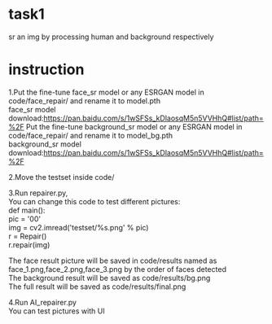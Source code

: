 # task1
sr an img by processing human and background respectively   
# instruction
1.Put the fine-tune face_sr model or any ESRGAN model in code/face_repair/ and rename it to model.pth   
face_sr model download:https://pan.baidu.com/s/1wSFSs_kDlaosqM5n5VVHhQ#list/path=%2F
Put the fine-tune background_sr model or any ESRGAN model in code/face_repair/ and rename it to model_bg.pth   
background_sr model download:https://pan.baidu.com/s/1wSFSs_kDlaosqM5n5VVHhQ#list/path=%2F 
   
2.Move the testset inside code/   
   
3.Run repairer.py,   
You can change this code to test different pictures:   
def main():   
    pic = '00'   
    img = cv2.imread('testset/%s.png' % pic)   
    r = Repair()   
    r.repair(img)   
   
The face result picture will be saved in code/results named as face_1.png,face_2.png,face_3.png by the order of faces detected   
The background result will be saved as code/results/bg.png   
The full result will be saved as code/results/final.png   
   
4.Run AI_repairer.py   
You can test pictures with UI   
